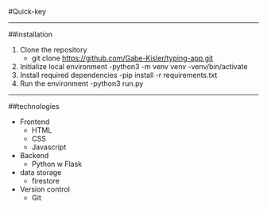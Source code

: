 #Quick-key
_____________________________________

##installation
1. Clone the repository
   - git clone https://github.com/Gabe-Kisler/typing-app.git
2. Initialize local environment
   -python3 -m venv venv
   -venv/bin/activate
3. Install required dependencies
   -pip install -r requirements.txt
4. Run the environment
   -python3 run.py

______________________________________

##technologies
- Frontend
  - HTML
  - CSS
  - Javascript
- Backend
  - Python w Flask
- data storage
  - firestore
- Version control
  - Git




